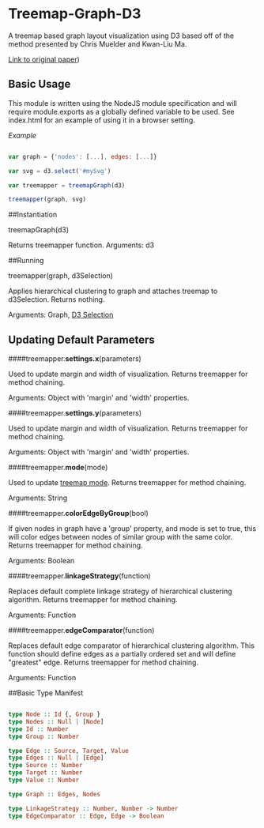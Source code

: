 # Treemap-Graph-D3

A treemap based graph layout visualization using D3 based off of the method presented by Chris Muelder and Kwan-Liu Ma.

[Link to original paper](http://www.cs.ucdavis.edu/~ma/papers/EuroVis06_YueWang.pdf))

## Basic Usage

This module is written using the NodeJS module specification and will require module.exports 
as a globally defined variable to be used. See index.html for an example of using it in a browser setting.

*Example*
```javascript

var graph = {'nodes': [...], edges: [...]}

var svg = d3.select('#mySvg')

var treemapper = treemapGraph(d3)

treemapper(graph, svg)

```

##Instantiation

treemapGraph(d3)

Returns treemapper function.
Arguments: d3

##Running

treemapper(graph, d3Selection)

Applies hierarchical clustering to graph and attaches treemap to d3Selection. Returns nothing.


Arguments: Graph, [D3 Selection](https://github.com/mbostock/d3/wiki/Selections)

## Updating Default Parameters

####treemapper.<b>settings.x</b>(parameters)

Used to update margin and width of visualization. Returns treemapper for method chaining.


Arguments: Object with 'margin' and 'width' properties.


####treemapper.<b>settings.y</b>(parameters)

Used to update margin and width of visualization. Returns treemapper for method chaining.


Arguments: Object with 'margin' and 'width' properties.

####treemapper.<b>mode</b>(mode)

Used to update [treemap mode](https://github.com/mbostock/d3/wiki/Treemap-Layout#mode). Returns treemapper for method chaining.


Arguments: String

####treemapper.<b>colorEdgeByGroup</b>(bool)

 
If given nodes in graph have a 'group' property, and mode is set to true, this will color edges between nodes of similar group with the same color. Returns treemapper for method chaining.


Arguments: Boolean

####treemapper.<b>linkageStrategy</b>(function)

Replaces default complete linkage strategy of hierarchical clustering algorithm. Returns treemapper for method chaining.


Arguments: Function

####treemapper.<b>edgeComparator</b>(function)

Replaces default edge comparator of hierarchical clustering algorithm. This function should define edges as a partially ordered set and will define "greatest" edge. Returns treemapper for method chaining.


Arguments: Function

##Basic Type Manifest

```Haskell

type Node :: Id {, Group }
type Nodes :: Null | [Node]
type Id :: Number
type Group :: Number

type Edge :: Source, Target, Value
type Edges :: Null | [Edge]
type Source :: Number
type Target :: Number
type Value :: Number

type Graph :: Edges, Nodes

type LinkageStrategy :: Number, Number -> Number
type EdgeComparator :: Edge, Edge -> Boolean  
```



